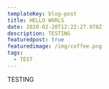 ```yaml
---
templateKey: blog-post
title: HELLO WORLS
date: 2020-02-20T12:22:27.978Z
description: TESTING
featuredpost: true
featuredimage: /img/coffee.png
tags:
  - TEST
---
```

TESTING
